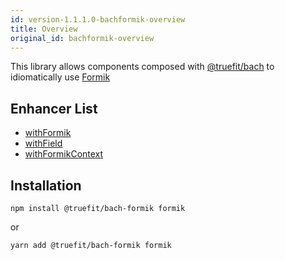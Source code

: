 ```yaml
---
id: version-1.1.1.0-bachformik-overview
title: Overview
original_id: bachformik-overview
---
```


This library allows components composed with [@truefit/bach](https://github.com/truefit/bach) to idiomatically use [Formik](https://jaredpalmer.com/formik/)

## Enhancer List

- [withFormik](/docs/bachformik-withformik)
- [withField](/docs/bachformik-withfield)
- [withFormikContext](/docs/bachformik-withformikcontext)

## Installation

```
npm install @truefit/bach-formik formik
```

or

```
yarn add @truefit/bach-formik formik
```
